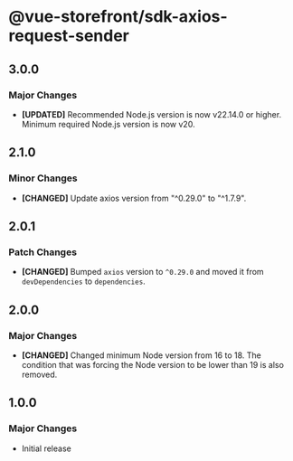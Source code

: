 # @vue-storefront/sdk-axios-request-sender

## 3.0.0

### Major Changes

- **[UPDATED]** Recommended Node.js version is now v22.14.0 or higher. Minimum required Node.js version is now v20.

## 2.1.0

### Minor Changes

- **[CHANGED]** Update axios version from "^0.29.0" to "^1.7.9".

## 2.0.1

### Patch Changes

- **[CHANGED]** Bumped `axios` version to `^0.29.0` and moved it from `devDependencies` to `dependencies`.

## 2.0.0

### Major Changes

- **[CHANGED]** Changed minimum Node version from 16 to 18. The condition that was forcing the Node version to be lower than 19 is also removed.

## 1.0.0

### Major Changes

- Initial release
